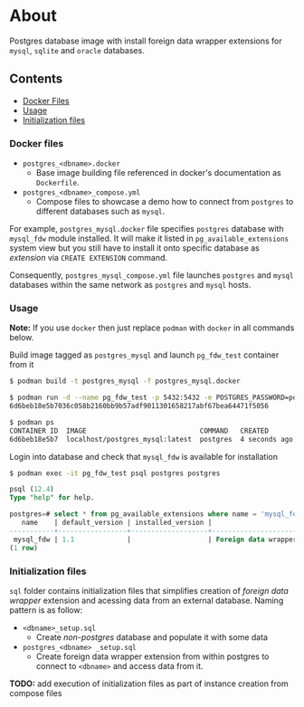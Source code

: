 # About
Postgres database image with install foreign data wrapper extensions for `mysql`, `sqlite` and `oracle` databases.

## Contents
- [Docker Files](#docker-files)
- [Usage](#usage)
- [Initialization files](#initialization-files)


### Docker files
- `postgres_<dbname>.docker`
  - Base image building file referenced in docker's documentation as `Dockerfile`.
- `postgres_<dbname>_compose.yml`
  - Compose files to showcase a demo how to connect from `postgres` to different databases such as `mysql`.

For example, `postgres_mysql.docker` file specifies `postgres` database with `mysql_fdw` module installed.
It will make it listed in `pg_available_extensions` system view but you still have to install it onto specific database as _extension_ via `CREATE EXTENSION` command.

Consequently, `postgres_mysql_compose.yml` file launches `postgres` and `mysql` databases within the same network as `postgres` and `mysql` hosts.


### Usage
**Note:** If you use `docker` then just replace `podman` with `docker` in all commands below.

Build image tagged as `postgres_mysql` and launch `pg_fdw_test` container from it
```sh
$ podman build -t postgres_mysql -f postgres_mysql.docker

$ podman run -d --name pg_fdw_test -p 5432:5432 -e POSTGRES_PASSWORD=postgres postgres_mysql
6d6beb18e5b7036c058b2160bb9b57adf9011301658217abf67bea64471f5056

$ podman ps
CONTAINER ID  IMAGE                            COMMAND   CREATED        STATUS            PORTS                   NAMES
6d6beb18e5b7  localhost/postgres_mysql:latest  postgres  4 seconds ago  Up 4 seconds ago  0.0.0.0:5432->5432/tcp  pg_fdw_test
```

Login into database and check that `mysql_fdw` is available for installation
```sh
$ podman exec -it pg_fdw_test psql postgres postgres
```
```sql
psql (12.4)
Type "help" for help.

postgres=# select * from pg_available_extensions where name = 'mysql_fdw';
   name    | default_version | installed_version |                     comment
-----------+-----------------+-------------------+--------------------------------------------------
 mysql_fdw | 1.1             |                   | Foreign data wrapper for querying a MySQL server
(1 row)
```


### Initialization files
`sql` folder contains initialization files that simplifies creation of _foreign data wrapper_ extension and acessing data from an external database. Naming pattern is as follow:
- `<dbname>_setup.sql`
  - Create _non-postgres_ database and populate it with some data
- `postgres_<dbname> _setup.sql`
  - Create foreign data wrapper extension from within postgres to connect to `<dbname>` and access data from it.

**TODO:** add execution of initialization files as part of instance creation from compose files
